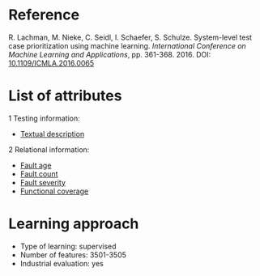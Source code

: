 # Reference

R. Lachman, M. Nieke, C. Seidl, I. Schaefer, S. Schulze. System-level test case prioritization using machine learning. *International Conference on Machine Learning and Applications*, pp. 361-368. 2016. DOI: [10.1109/ICMLA.2016.0065](https://www.doi.org/10.1109/ICMLA.2016.0065)

# List of attributes

1 Testing information:
* [Textual description](../../attributes/testing/test-case/property/textual-description.md)

2 Relational information:
* [Fault age](../../attributes/relational/fault/fault-age.md)
* [Fault count](../../attributes/relational/fault/fault-count.md)
* [Fault severity](../../attributes/relational/fault/fault-severity.md)
* [Functional coverage](../../attributes/relational/test-case/coverage/functional-coverage.md)

# Learning approach

* Type of learning: supervised
* Number of features: 3501-3505
* Industrial evaluation: yes
